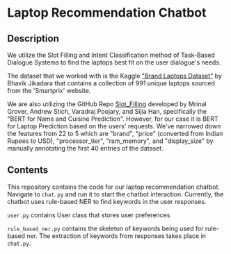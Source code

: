 # Laptop Recommendation Chatbot

## Description

We utilize the Slot Filling and Intent Classification method of Task-Based Dialogue Systems to find the laptops best fit on the user dialogue's needs.

The dataset that we worked with is the Kaggle ["Brand Laptops Dataset"](https://www.kaggle.com/datasets/bhavikjikadara/brand-laptops-dataset/data) by Bhavik Jikadara that contains a collection of 991 unique laptops sourced from the 'Smartprix' website. 

We are also utilizing the GitHub Repo [Slot_Filling](https://github.com/StarrySkyrs/Slot_Filling) developed by Mrinal Grover, Andrew Stich, Varadraj Poojary, and Sijia Han, specifically the "BERT for Name and Cuisine Prediction". However, for our case it is BERT for Laptop Prediction based on the users' requests. We've narrowed down the features from 22 to 5 which are "brand", "price" (converted from Indian Rupees to USD), "processor_tier", "ram_memory", and "display_size" by manually annotating the first 40 entries of the dataset.

## Contents

This repository contains the code for our laptop recommendation chatbot. Navigate to `chat.py` and run it to start the chatbot interaction. Currently, the chatbot uses
rule-based NER to find keywords in the user responses. 

`user.py` contains User class that stores user preferences

`rule_based_ner.py` contains the skeleton of keywords being used for rule-based ner. The extraction of keywords from responses takes place in `chat.py`.
